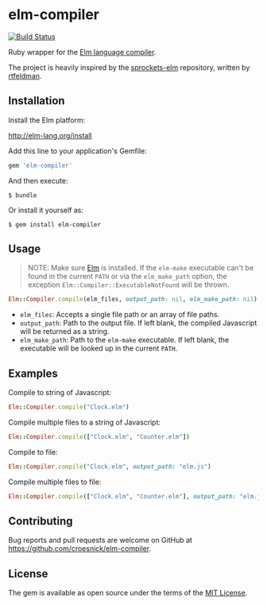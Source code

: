 # elm-compiler

[![Build Status](https://travis-ci.org/croesnick/ruby-elm-compiler.svg?branch=master)](https://travis-ci.org/croesnick/ruby-elm-compiler)

Ruby wrapper for the [Elm language compiler](https://github.com/elm-lang/elm-compiler).

The project is heavily inspired by the [sprockets-elm](https://github.com/NoRedInk/sprockets-elm/blob/0752748904edee0c25f2dd49cc39186c2ef61b08/lib/elm_compiler.rb) repository, written by [rtfeldman](https://github.com/rtfeldman).

## Installation

Install the Elm platform:

http://elm-lang.org/install

Add this line to your application's Gemfile:

```ruby
gem 'elm-compiler'
```

And then execute:

    $ bundle

Or install it yourself as:

    $ gem install elm-compiler

## Usage

> NOTE: Make sure [Elm](http://elm-lang.org/install) is installed. If the `elm-make` executable can't be found in the current `PATH` or via the `elm_make_path` option, the exception `Elm::Compiler::ExecutableNotFound` will be thrown.

```ruby
Elm::Compiler.compile(elm_files, output_path: nil, elm_make_path: nil)
```

* `elm_files`: Accepts a single file path or an array of file paths.
* `output_path`: Path to the output file. If left blank, the compiled Javascript will be returned as a string.
* `elm_make_path`: Path to the `elm-make` executable. If left blank, the executable will be looked up in the current `PATH`.



## Examples

Compile to string of Javascript:

```ruby
Elm::Compiler.compile("Clock.elm")
```

Compile multiple files to a string of Javascript:

```ruby
Elm::Compiler.compile(["Clock.elm", "Counter.elm"])
```

Compile to file:

```ruby
Elm::Compiler.compile("Clock.elm", output_path: "elm.js")
```

Compile multiple files to file:

```ruby
Elm::Compiler.compile(["Clock.elm", "Counter.elm"], output_path: "elm.js")
```

## Contributing

Bug reports and pull requests are welcome on GitHub at https://github.com/croesnick/elm-compiler.


## License

The gem is available as open source under the terms of the [MIT License](http://opensource.org/licenses/MIT).
